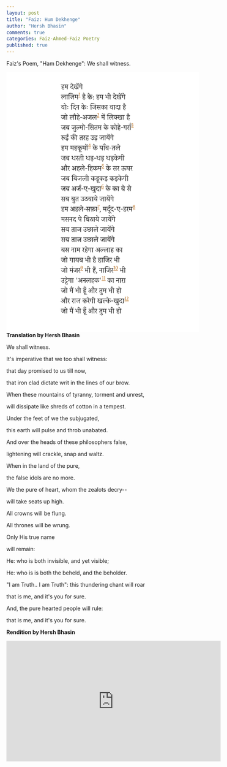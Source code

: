 ```yaml
---
layout: post
title: "Faiz: Hum Dekhenge"
author: "Hersh Bhasin"
comments: true
categories: Faiz-Ahmed-Faiz Poetry
published: true
---
```




Faiz's Poem, "Ham Dekhenge":  We shall witness.



<img src="../assets/faiz-ham-dekhan-ge.png" alt="Faiz" align="left">

**Translation by Hersh Bhasin**


We shall witness.

It's imperative  that we too shall witness:    

that day promised to us till now,

that iron clad dictate writ in the lines of our brow.  

When these mountains of  tyranny, torment and unrest,

will dissipate like shreds of cotton in a tempest.

Under the feet of we the subjugated,

this earth will pulse and throb unabated.

And over the heads of these philosophers false,

lightening will crackle, snap and waltz.

When  in the land of the pure,

the  false idols are no more.

We the pure of heart, whom the zealots decry--

will take seats up high.

All crowns will be flung.

All thrones will be wrung.

Only His true name 

will remain:

He:  who is both invisible, and yet visible;

He: who is is both the beheld, and the beholder.

"I am Truth.. I am Truth": this thundering chant will roar

that  is me, and  it's you for sure.

And,  the pure hearted people will rule:

that is me, and  it's you for sure.



**Rendition by Hersh Bhasin**

<iframe width="560" height="315" src="https://www.youtube.com/embed/QOe4AJnrrqg" frameborder="0" allow="accelerometer; autoplay; encrypted-media; gyroscope; picture-in-picture" allowfullscreen></iframe>
